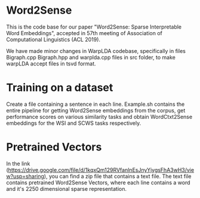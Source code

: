 # Word2Sense
This is the code base for our paper "Word2Sense: Sparse Interpretable Word Embeddings", accepted in 57th meeting of Association of Computational Linguistics (ACL 2019).

We have made minor changes in WarpLDA codebase, specifically in files Bigraph.cpp Bigraph.hpp and warplda.cpp files in src folder, to make warpLDA accept files in tsvd format. 

# Training on a dataset
Create a file containing a sentence in each line. Example.sh contains the entire pipeline for getting Word2Sense embeddings from the corpus, get performance scores on various similarity tasks and obtain WordCtxt2Sense embeddings for the WSI and SCWS tasks respectively.  

# Pretrained Vectors
In the link (https://drive.google.com/file/d/1kqxQm129RVfanlnEsJnyYjygsFhA3wH3/view?usp=sharing), you can find a zip file that contains a text file. The text file contains pretrained Word2Sense Vectors, where each line contains a word and it's 2250 dimensional sparse representation.
